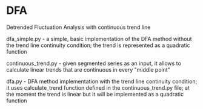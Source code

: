 # DFA
Detrended Fluctuation Analysis with continuous trend line

dfa_simple.py - a simple, basic implementation of the DFA method without the trend line continuity condition; the trend is represented as a quadratic function

continuous_trend.py - given segmented series as an input, it allows to calculate linear trends that are continuous in every "middle point"

dfa.py - DFA method implementation with the trend line continuity condition; it uses calculate_trend function defined in the continuous_trend.py file; at the moment the trend is linear but it will be implemented as a quadratic function
